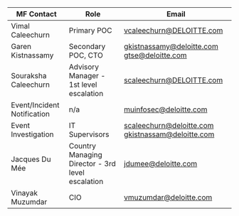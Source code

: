 |MF Contact|Role|Email|
|--|--|--|
|Vimal Caleechurn| Primary POC |vcaleechurn@DELOITTE.com |
|Garen Kistnassamy|Secondary POC, CTO|gkistnassamy@deloitte.com  gtse@deloitte.com|
|Souraksha Caleechurn|Advisory Manager - 1st level escalation|scaleechurn@DELOITTE.com |
|Event/Incident Notification|n/a|muinfosec@deloitte.com|
|Event Investigation|IT Supervisors|scaleechurn@deloitte.com gkistnassam@deloitte.com|
|Jacques Du Mée|Country Managing Director - 3rd level escalation|jdumee@deloitte.com|
|Vinayak Muzumdar| CIO| vmuzumdar@deloitte.com|


